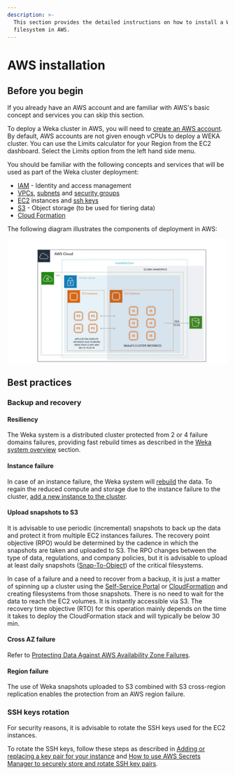 ```yaml
---
description: >-
  This section provides the detailed instructions on how to install a Weka
  filesystem in AWS.
---
```


# AWS installation

## Before you begin

If you already have an AWS account and are familiar with AWS's basic concept and services you can skip this section.

To deploy a Weka cluster in AWS, you will need to [create an AWS account](https://aws.amazon.com/account/).
By default, AWS accounts are not given enough vCPUs to deploy a WEKA cluster.  You can use the Limits calculator for your Region from the EC2 dashboard.  Select the Limits option from the left hand side menu.



You should be familiar with the following concepts and services that will be used as part of the Weka cluster deployment:

* [IAM](https://docs.aws.amazon.com/IAM/latest/UserGuide/introduction.html) - Identity and access management
* [VPCs](https://docs.aws.amazon.com/vpc/latest/userguide/what-is-amazon-vpc.html), [subnets](https://docs.aws.amazon.com/vpc/latest/userguide/VPC\_Subnets.html) and [security groups](https://docs.aws.amazon.com/vpc/latest/userguide/VPC\_SecurityGroups.html)
* [EC2](https://aws.amazon.com/documentation/ec2/) instances and [ssh keys](https://docs.aws.amazon.com/AWSEC2/latest/UserGuide/ec2-key-pairs.html)
* [S3](https://docs.aws.amazon.com/AmazonS3/latest/dev/Introduction.html) - Object storage (to be used for tiering data)&#x20;
* [Cloud Formation](https://aws.amazon.com/documentation/cloudformation/)

The following diagram illustrates the components of deployment in AWS:

![AWS Architecture Diagram](../../.gitbook/assets/Weka-cluster-on-AWS-082420.jpg)

## Best practices

### Backup and recovery

#### Resiliency

The Weka system is a distributed cluster protected from 2 or 4 failure domains failures, providing fast rebuild times as described in the [Weka system overview](../../overview/about.md#weka-functionality-features) section.

#### Instance failure

In case of an instance failure, the Weka system will [rebuild](../../overview/about.md#distributed-network-scheme) the data. To regain the reduced compute and storage due to the instance failure to the cluster, [add a new instance to the cluster](../../usage/expanding-and-shrinking-cluster-resources/stages-in-adding-a-backend-host.md).

#### Upload snapshots to S3

It is advisable to use periodic (incremental) snapshots to back up the data and protect it from multiple EC2 instances failures. The recovery point objective (RPO) would be determined by the cadence in which the snapshots are taken and uploaded to S3. The RPO changes between the type of data, regulations, and company policies, but it is advisable to upload at least daily snapshots ([Snap-To-Object](../../fs/snap-to-obj/#about-snap-to-object)) of the critical filesystems.

In case of a failure and a need to recover from a backup, it is just a matter of spinning up a cluster using the [Self-Service Portal](self-service-portal.md) or [CloudFormation](cloudformation.md) and creating filesystems from those snapshots. There is no need to wait for the data to reach the EC2 volumes. It is instantly accessible via S3. The recovery time objective (RTO) for this operation mainly depends on the time it takes to deploy the CloudFormation stack and will typically be below 30 min.

#### Cross AZ failure

Refer to [Protecting Data Against AWS Availability Zone Failures](../../fs/snap-to-obj/#protecting-data-against-aws-availability-zone-failures).

#### Region failure

The use of Weka snapshots uploaded to S3 combined with S3 cross-region replication enables the protection from an AWS region failure.

### SSH keys rotation

For security reasons, it is advisable to rotate the SSH keys used for the EC2 instances.&#x20;

To rotate the SSH keys, follow these steps as described in [Adding or replacing a key pair for your instance](https://docs.aws.amazon.com/AWSEC2/latest/UserGuide/ec2-key-pairs.html#replacing-key-pair) and [How to use AWS Secrets Manager to securely store and rotate SSH key pairs](https://aws.amazon.com/blogs/security/how-to-use-aws-secrets-manager-securely-store-rotate-ssh-key-pairs/).

